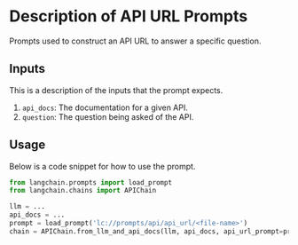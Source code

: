 # Description of API URL Prompts

Prompts used to construct an API URL to answer a specific question.

## Inputs

This is a description of the inputs that the prompt expects.

1. `api_docs`: The documentation for a given API.
2. `question`: The question being asked of the API.


## Usage

Below is a code snippet for how to use the prompt.

```python
from langchain.prompts import load_prompt
from langchain.chains import APIChain

llm = ...
api_docs = ...
prompt = load_prompt('lc://prompts/api/api_url/<file-name>')
chain = APIChain.from_llm_and_api_docs(llm, api_docs, api_url_prompt=prompt)
```

